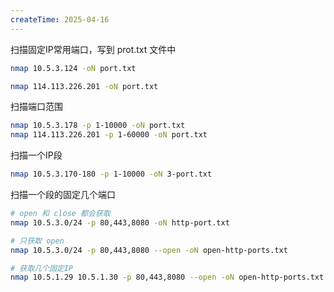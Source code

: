 ```yaml
---
createTime: 2025-04-16
---
```

扫描固定IP常用端口，写到 prot.txt 文件中
```sh
nmap 10.5.3.124 -oN port.txt

nmap 114.113.226.201 -oN port.txt
```

扫描端口范围 
```sh
nmap 10.5.3.178 -p 1-10000 -oN port.txt
nmap 114.113.226.201 -p 1-60000 -oN port.txt
```

扫描一个IP段
```sh
nmap 10.5.3.170-180 -p 1-10000 -oN 3-port.txt
```

扫描一个段的固定几个端口
```sh
# open 和 close 都会获取
nmap 10.5.3.0/24 -p 80,443,8080 -oN http-port.txt

# 只获取 open
nmap 10.5.3.0/24 -p 80,443,8080 --open -oN open-http-ports.txt

# 获取几个固定IP
nmap 10.5.1.29 10.5.1.30 -p 80,443,8080 --open -oN open-http-ports.txt
```



